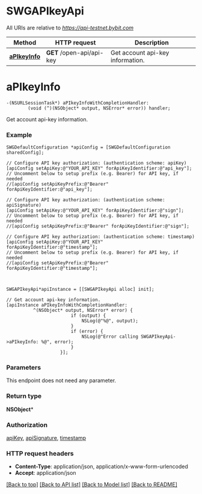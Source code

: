 # SWGAPIkeyApi

All URIs are relative to *https://api-testnet.bybit.com*

Method | HTTP request | Description
------------- | ------------- | -------------
[**aPIkeyInfo**](SWGAPIkeyApi.md#apikeyinfo) | **GET** /open-api/api-key | Get account api-key information.


# **aPIkeyInfo**
```objc
-(NSURLSessionTask*) aPIkeyInfoWithCompletionHandler: 
        (void (^)(NSObject* output, NSError* error)) handler;
```

Get account api-key information.

### Example 
```objc
SWGDefaultConfiguration *apiConfig = [SWGDefaultConfiguration sharedConfig];

// Configure API key authorization: (authentication scheme: apiKey)
[apiConfig setApiKey:@"YOUR_API_KEY" forApiKeyIdentifier:@"api_key"];
// Uncomment below to setup prefix (e.g. Bearer) for API key, if needed
//[apiConfig setApiKeyPrefix:@"Bearer" forApiKeyIdentifier:@"api_key"];

// Configure API key authorization: (authentication scheme: apiSignature)
[apiConfig setApiKey:@"YOUR_API_KEY" forApiKeyIdentifier:@"sign"];
// Uncomment below to setup prefix (e.g. Bearer) for API key, if needed
//[apiConfig setApiKeyPrefix:@"Bearer" forApiKeyIdentifier:@"sign"];

// Configure API key authorization: (authentication scheme: timestamp)
[apiConfig setApiKey:@"YOUR_API_KEY" forApiKeyIdentifier:@"timestamp"];
// Uncomment below to setup prefix (e.g. Bearer) for API key, if needed
//[apiConfig setApiKeyPrefix:@"Bearer" forApiKeyIdentifier:@"timestamp"];



SWGAPIkeyApi*apiInstance = [[SWGAPIkeyApi alloc] init];

// Get account api-key information.
[apiInstance aPIkeyInfoWithCompletionHandler: 
          ^(NSObject* output, NSError* error) {
                        if (output) {
                            NSLog(@"%@", output);
                        }
                        if (error) {
                            NSLog(@"Error calling SWGAPIkeyApi->aPIkeyInfo: %@", error);
                        }
                    }];
```

### Parameters
This endpoint does not need any parameter.

### Return type

**NSObject***

### Authorization

[apiKey](../README.md#apiKey), [apiSignature](../README.md#apiSignature), [timestamp](../README.md#timestamp)

### HTTP request headers

 - **Content-Type**: application/json, application/x-www-form-urlencoded
 - **Accept**: application/json

[[Back to top]](#) [[Back to API list]](../README.md#documentation-for-api-endpoints) [[Back to Model list]](../README.md#documentation-for-models) [[Back to README]](../README.md)

